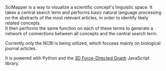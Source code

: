 SciMapper is a way to visualize a scientific concept's linguistic space.
It takes a central search term and performs basic natural language processing on the abstracts of the most relevant articles, in order to identify likely related concepts.  
It then performs the same function on each of these terms to generate a network of connections between all concepts and the central search term.

Currently only the NCBI is being utilized, which focuses mainly on biological journal articles.

It is powered with Python and the [3D Force-Directed Graph](https://github.com/vasturiano/3d-force-graph) JavaScript library.